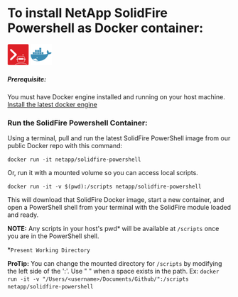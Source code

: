# To install NetApp SolidFire Powershell as Docker container:

![solidfire-powershell-logo](../../Install/product.png) ![docker-logo](docker-logo-small.png)

##### Prerequisite: 

You must have Docker engine installed and running on your host machine.  [Install the latest docker engine](https://www.docker.com/products/overview)

### Run the SolidFire Powershell Container:

Using a terminal, pull and run the latest SolidFire PowerShell image from our public Docker repo with this command:

    docker run -it netapp/solidfire-powershell

Or, run it with a mounted volume so you can access local scripts.

    docker run -it -v $(pwd):/scripts netapp/solidfire-powershell

This will download that SolidFire Docker image, start a new container, and open a PowerShell shell from your terminal with the SolidFire module loaded and ready. 

**NOTE:** Any scripts in your host's pwd* will be available at `/scripts` once you are in the PowerShell shell.

*`Present Working Directory`

**ProTip:**
You can change the mounted directory for `/scripts` by modifying the left side of the ':'. Use " " when a space exists in the path.
Ex: `docker run -it -v "/Users/<username>/Documents/Github/":/scripts netapp/solidfire-powershell`
